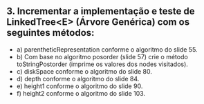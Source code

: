 ## 3. Incrementar a implementação e teste de LinkedTree&lt;E&gt; (Árvore Genérica) com os seguintes métodos:
- a) parentheticRepresentation conforme o algoritmo do slide 55.
- b) Com base no algoritmo posorder (slide 57) crie o método toStringPostorder (imprime os valores dos nodes visitados).
- c) diskSpace conforme o algoritmo do slide 80.
- d) depth conforme o algoritmo do slide 84.
- e) height1 conforme o algoritmo do slide 90.
- f) height2 conforme o algoritmo do slide 103.
